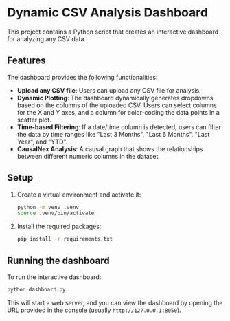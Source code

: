 # Dynamic CSV Analysis Dashboard

This project contains a Python script that creates an interactive dashboard for analyzing any CSV data.

## Features

The dashboard provides the following functionalities:

*   **Upload any CSV file**: Users can upload any CSV file for analysis.
*   **Dynamic Plotting**: The dashboard dynamically generates dropdowns based on the columns of the uploaded CSV. Users can select columns for the X and Y axes, and a column for color-coding the data points in a scatter plot.
*   **Time-based Filtering**: If a date/time column is detected, users can filter the data by time ranges like "Last 3 Months", "Last 6 Months", "Last Year", and "YTD".
*   **CausalNex Analysis**: A causal graph that shows the relationships between different numeric columns in the dataset.

## Setup

1.  Create a virtual environment and activate it:
    ```bash
    python -m venv .venv
    source .venv/bin/activate
    ```

2.  Install the required packages:
    ```bash
    pip install -r requirements.txt
    ```

## Running the dashboard

To run the interactive dashboard:

```bash
python dashboard.py
```

This will start a web server, and you can view the dashboard by opening the URL provided in the console (usually `http://127.0.0.1:8050`).